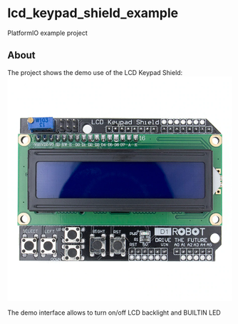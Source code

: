 # lcd_keypad_shield_example
PlatformIO example project

## About

The project shows the demo use of the LCD Keypad Shield:
<img src="img/top.png" />

The demo interface allows to turn on/off LCD backlight and BUILTIN LED
